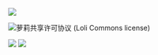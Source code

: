 ![](https://nekoblog.chairo.cc/NyanCat.gif)

![萝莉共享许可协议 (Loli Commons license)](https://p.sda1.dev/19/3041b7d38851138a488d9185ba2a8aa0/LC%20RL-ES.jpg)

![](https://github-readme-stats.vercel.app/api?username=chairowell&show_icons=true)
![](https://github-readme-stats.vercel.app/api/top-langs/?username=chairowell&layout=compact)
